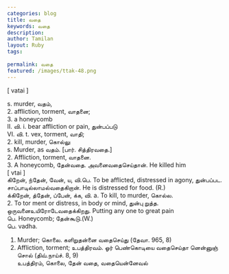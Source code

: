 ```yaml
---
categories: blog
title: வதை
keywords: வதை
description: 
author: Tamilan
layout: Ruby
tags: 
 
permalink: வதை
featured: /images/ttak-48.png
---
```

  
[ vatai ]  
  
s. murder, வதம்,   
2. affliction, torment, வாதனை;   
3. a honeycomb  
II. வி. i. bear affliction or pain, துன்பப்படு  
VI. வி. t. vex, torment, வாதி;   
2. kill, murder, கொல்லு  
s. Murder, as வதம். [பார். சித்திரவதை.]  
2. Affliction, torment, வாதனை.   
3. A honeycomb, தேன்வதை. அவனைவதைசெய்தான். He killed him  
[ vtai ]  
கிறேன், ந்தேன், வேன், ய, வி.பெ. To be afflicted, distressed in agony, துன்பப்பட. சாப்பாடில்லாமல்வதைகிறான். He is distressed for food. (R.)  
க்கிறேன், த்தேன், ப்பேன், க்க, வி. a. To kill, to murder, கொல்ல.   
2. To tor ment or distress, in body or mind, துன்பு றுத்த. ஒருவனைஉயிரோடேவதைக்கிறது. Putting any one to great pain  
பெ. Honeycomb; தேன்கூடு.(W.)  
பெ. vadha.   
1. Murder; கொலை. களிறுதன்னை வதைசெய்து (தேவா. 965, 8)  
2. Affliction, torment; உபத்திரவம். ஓர் பெண்கொடியை வதைசெய்தா னென்னுஞ் சொல் (திவ்.நாய்ச். 8, 9)  
உபத்திரம், கொலை, தேன் வதை, வதையென்னேவல்